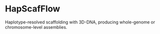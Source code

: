 # HapScafFlow
Haplotype-resolved scaffolding with 3D-DNA, producing whole-genome or chromosome-level assemblies.
